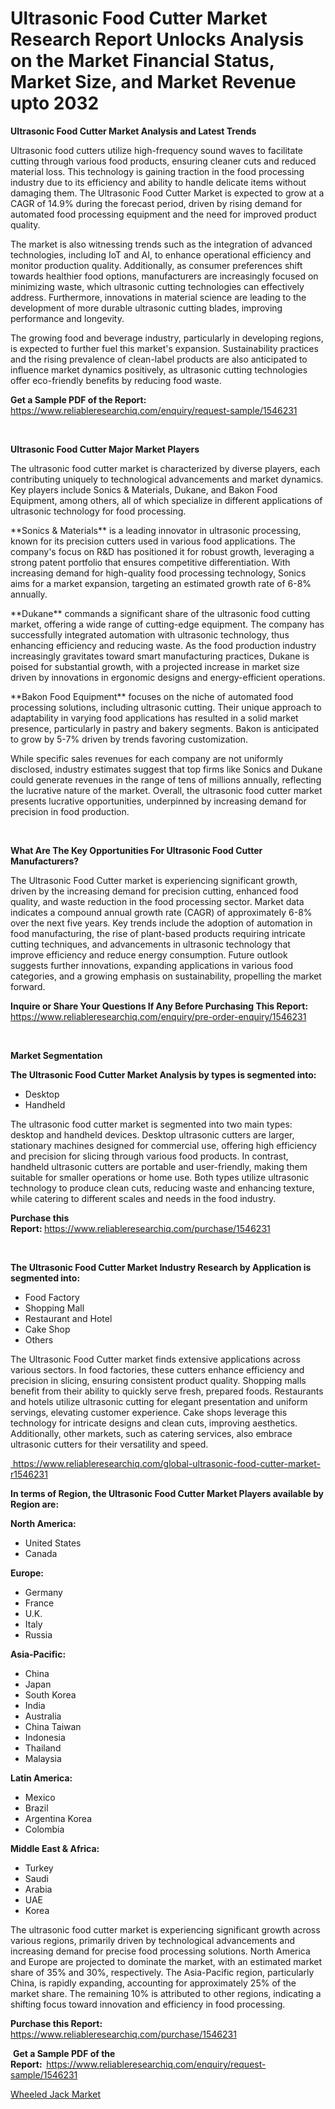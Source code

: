 <p><h1>Ultrasonic Food Cutter Market Research Report Unlocks Analysis on the Market Financial Status, Market Size, and Market Revenue upto 2032</h1></p><p><strong>Ultrasonic Food Cutter Market Analysis and Latest Trends</strong></p>
<p><p>Ultrasonic food cutters utilize high-frequency sound waves to facilitate cutting through various food products, ensuring cleaner cuts and reduced material loss. This technology is gaining traction in the food processing industry due to its efficiency and ability to handle delicate items without damaging them. The Ultrasonic Food Cutter Market is expected to grow at a CAGR of 14.9% during the forecast period, driven by rising demand for automated food processing equipment and the need for improved product quality.</p><p>The market is also witnessing trends such as the integration of advanced technologies, including IoT and AI, to enhance operational efficiency and monitor production quality. Additionally, as consumer preferences shift towards healthier food options, manufacturers are increasingly focused on minimizing waste, which ultrasonic cutting technologies can effectively address. Furthermore, innovations in material science are leading to the development of more durable ultrasonic cutting blades, improving performance and longevity.</p><p>The growing food and beverage industry, particularly in developing regions, is expected to further fuel this market's expansion. Sustainability practices and the rising prevalence of clean-label products are also anticipated to influence market dynamics positively, as ultrasonic cutting technologies offer eco-friendly benefits by reducing food waste.</p></p>
<p><strong>Get a Sample PDF of the Report:&nbsp;</strong> <a href="https://www.reliableresearchiq.com/enquiry/request-sample/1546231?utm_campaign=2468&utm_medium=2&utm_source=Github&utm_content=ia&utm_term=17022025&utm_id=ultrasonic-food-cutter">https://www.reliableresearchiq.com/enquiry/request-sample/1546231</a></p>
<p>&nbsp;</p>
<p><strong>Ultrasonic Food Cutter Major Market Players</strong></p>
<p><p>The ultrasonic food cutter market is characterized by diverse players, each contributing uniquely to technological advancements and market dynamics. Key players include Sonics & Materials, Dukane, and Bakon Food Equipment, among others, all of which specialize in different applications of ultrasonic technology for food processing.</p><p>**Sonics & Materials** is a leading innovator in ultrasonic processing, known for its precision cutters used in various food applications. The company's focus on R&D has positioned it for robust growth, leveraging a strong patent portfolio that ensures competitive differentiation. With increasing demand for high-quality food processing technology, Sonics aims for a market expansion, targeting an estimated growth rate of 6-8% annually.</p><p>**Dukane** commands a significant share of the ultrasonic food cutting market, offering a wide range of cutting-edge equipment. The company has successfully integrated automation with ultrasonic technology, thus enhancing efficiency and reducing waste. As the food production industry increasingly gravitates toward smart manufacturing practices, Dukane is poised for substantial growth, with a projected increase in market size driven by innovations in ergonomic designs and energy-efficient operations.</p><p>**Bakon Food Equipment** focuses on the niche of automated food processing solutions, including ultrasonic cutting. Their unique approach to adaptability in varying food applications has resulted in a solid market presence, particularly in pastry and bakery segments. Bakon is anticipated to grow by 5-7% driven by trends favoring customization.</p><p>While specific sales revenues for each company are not uniformly disclosed, industry estimates suggest that top firms like Sonics and Dukane could generate revenues in the range of tens of millions annually, reflecting the lucrative nature of the market. Overall, the ultrasonic food cutter market presents lucrative opportunities, underpinned by increasing demand for precision in food production.</p></p>
<p>&nbsp;</p>
<p><strong>What Are The Key Opportunities For Ultrasonic Food Cutter Manufacturers?</strong></p>
<p><p>The Ultrasonic Food Cutter market is experiencing significant growth, driven by the increasing demand for precision cutting, enhanced food quality, and waste reduction in the food processing sector. Market data indicates a compound annual growth rate (CAGR) of approximately 6-8% over the next five years. Key trends include the adoption of automation in food manufacturing, the rise of plant-based products requiring intricate cutting techniques, and advancements in ultrasonic technology that improve efficiency and reduce energy consumption. Future outlook suggests further innovations, expanding applications in various food categories, and a growing emphasis on sustainability, propelling the market forward.</p></p>
<p><strong>Inquire or Share Your Questions If Any Before Purchasing This Report:</strong> <a href="https://www.reliableresearchiq.com/enquiry/pre-order-enquiry/1546231?utm_campaign=2468&utm_medium=2&utm_source=Github&utm_content=ia&utm_term=17022025&utm_id=ultrasonic-food-cutter">https://www.reliableresearchiq.com/enquiry/pre-order-enquiry/1546231</a></p>
<p>&nbsp;</p>
<p><strong>Market Segmentation</strong></p>
<p><strong>The Ultrasonic Food Cutter Market Analysis by types is segmented into:</strong></p>
<p><ul><li>Desktop</li><li>Handheld</li></ul></p>
<p><p>The ultrasonic food cutter market is segmented into two main types: desktop and handheld devices. Desktop ultrasonic cutters are larger, stationary machines designed for commercial use, offering high efficiency and precision for slicing through various food products. In contrast, handheld ultrasonic cutters are portable and user-friendly, making them suitable for smaller operations or home use. Both types utilize ultrasonic technology to produce clean cuts, reducing waste and enhancing texture, while catering to different scales and needs in the food industry.</p></p>
<p><strong>Purchase this Report:&nbsp;</strong><a href="https://www.reliableresearchiq.com/purchase/1546231?utm_campaign=2468&utm_medium=2&utm_source=Github&utm_content=ia&utm_term=17022025&utm_id=ultrasonic-food-cutter">https://www.reliableresearchiq.com/purchase/1546231</a></p>
<p>&nbsp;</p>
<p><strong>The Ultrasonic Food Cutter Market Industry Research by Application is segmented into:</strong></p>
<p><ul><li>Food Factory</li><li>Shopping Mall</li><li>Restaurant and Hotel</li><li>Cake Shop</li><li>Others</li></ul></p>
<p><p>The Ultrasonic Food Cutter market finds extensive applications across various sectors. In food factories, these cutters enhance efficiency and precision in slicing, ensuring consistent product quality. Shopping malls benefit from their ability to quickly serve fresh, prepared foods. Restaurants and hotels utilize ultrasonic cutting for elegant presentation and uniform servings, elevating customer experience. Cake shops leverage this technology for intricate designs and clean cuts, improving aesthetics. Additionally, other markets, such as catering services, also embrace ultrasonic cutters for their versatility and speed.</p></p>
<p><a href="https://www.reliableresearchiq.com/global-ultrasonic-food-cutter-market-r1546231?utm_campaign=2468&utm_medium=2&utm_source=Github&utm_content=ia&utm_term=17022025&utm_id=ultrasonic-food-cutter">&nbsp;https://www.reliableresearchiq.com/global-ultrasonic-food-cutter-market-r1546231</a></p>
<p><strong>In terms of Region, the Ultrasonic Food Cutter Market Players available by Region are:</strong></p>
<p>
    <p> <strong> North America: </strong>
        <ul>
            <li>United States</li>
            <li>Canada</li>
        </ul>
        </p> 
    <p> <strong> Europe: </strong>
        <ul>
            <li>Germany</li>
            <li>France</li>
            <li>U.K.</li>
            <li>Italy</li>
            <li>Russia</li>
        </ul>
        </p> 
    <p> <strong> Asia-Pacific: </strong>
        <ul>
            <li>China</li>
            <li>Japan</li>
            <li>South Korea</li>
            <li>India</li>
            <li>Australia</li>
            <li>China Taiwan</li>
            <li>Indonesia</li>
            <li>Thailand</li>
            <li>Malaysia</li>
        </ul>
        </p> 
    <p> <strong> Latin America: </strong>
        <ul>
            <li>Mexico</li>
            <li>Brazil</li>
            <li>Argentina Korea</li>
            <li>Colombia</li>
        </ul>
        </p> 
    <p> <strong> Middle East & Africa: </strong>
        <ul>
            <li>Turkey</li>
            <li>Saudi</li>
            <li>Arabia</li>
            <li>UAE</li>
            <li>Korea</li>
        </ul>
    </p>
    </p>
<p><p>The ultrasonic food cutter market is experiencing significant growth across various regions, primarily driven by technological advancements and increasing demand for precise food processing solutions. North America and Europe are projected to dominate the market, with an estimated market share of 35% and 30%, respectively. The Asia-Pacific region, particularly China, is rapidly expanding, accounting for approximately 25% of the market share. The remaining 10% is attributed to other regions, indicating a shifting focus toward innovation and efficiency in food processing.</p></p>
<p><strong>Purchase this Report: </strong><a href="https://www.reliableresearchiq.com/purchase/1546231?utm_campaign=2468&utm_medium=2&utm_source=Github&utm_content=ia&utm_term=17022025&utm_id=ultrasonic-food-cutter">https://www.reliableresearchiq.com/purchase/1546231</a></p>
<p>&nbsp;<strong>Get a Sample PDF of the Report:&nbsp;&nbsp;</strong><a href="https://www.reliableresearchiq.com/enquiry/request-sample/1546231?utm_campaign=2468&utm_medium=2&utm_source=Github&utm_content=ia&utm_term=17022025&utm_id=ultrasonic-food-cutter">https://www.reliableresearchiq.com/enquiry/request-sample/1546231</a></p>
<p><strong></strong></p>
<p><p><a href="https://github.com/barnickclara79/Market-Research-Report-List-1/blob/main/wheeled-jack-market.md?utm_campaign=2468&utm_medium=2&utm_source=Github&utm_content=ia&utm_term=17022025&utm_id=ultrasonic-food-cutter">Wheeled Jack Market</a></p></p>